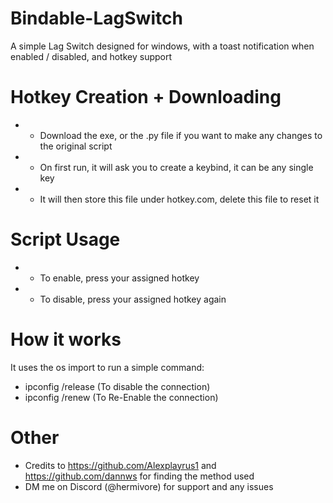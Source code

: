 # Bindable-LagSwitch
A simple Lag Switch designed for windows, with a toast notification when enabled / disabled, and hotkey support

# Hotkey Creation + Downloading
- - Download the exe, or the .py file if you want to make any changes to the original script
- - On first run, it will ask you to create a keybind, it can be any single key
- - It will then store this file under hotkey.com, delete this file to reset it

# Script Usage
- - To enable, press your assigned hotkey
- - To disable, press your assigned hotkey again

# How it works
It uses the os import to run a simple command:
- ipconfig /release (To disable the connection)
- ipconfig /renew (To Re-Enable the connection)

# Other
- Credits to https://github.com/Alexplayrus1 and https://github.com/dannws for finding the method used
- DM me on Discord (@hermivore) for support and any issues
